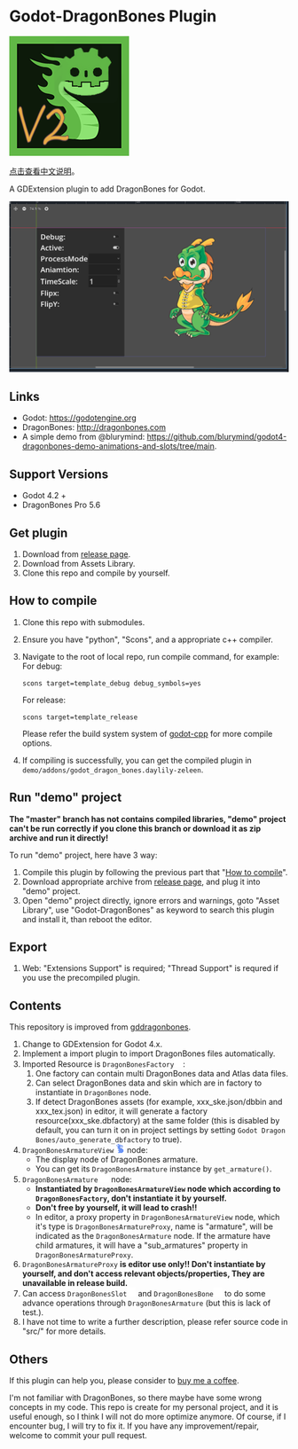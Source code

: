 # Godot-DragonBones Plugin

![image](demo/addons/godot_dragon_bones.daylily-zeleen/doc/doc_icon.png)

[点击查看中文说明](README.zh.md)。

A GDExtension plugin to add DragonBones for Godot.

![image](demo/addons/godot_dragon_bones.daylily-zeleen/doc/1.PNG)

## Links

* Godot: <https://godotengine.org>
* DragonBones: <http://dragonbones.com>
* A simple demo from @blurymind: <https://github.com/blurymind/godot4-dragonbones-demo-animations-and-slots/tree/main>.

## Support Versions

* Godot 4.2 +
* DragonBones Pro 5.6

## Get plugin

1. Download from [release page](https://github.com/Daylily-Zeleen/Godot-DragonBones/releases).
2. Download from Assets Library.
3. Clone this repo and compile by yourself.

## How to compile

1. Clone this repo with submodules.
2. Ensure you have "python", "Scons", and a appropriate c++ compiler.
3. Navigate to the root of local repo, run compile command, for example:
   For debug:

   ```shell
   scons target=template_debug debug_symbols=yes
   ```

   For release:

   ```shell
   scons target=template_release
   ```

   Please refer the build system system of [godot-cpp](https://github.com/godotengine/godot-cpp.git) for more compile options.

4. If compiling is successfully, you can get the compiled plugin in `demo/addons/godot_dragon_bones.daylily-zeleen`.

## Run "demo" project

**The "master" branch has not contains compiled libraries, "demo" project can't be run correctly if you clone this branch or download it as zip archive and run it directly!**

To run "demo" project, here have 3 way:

1. Compile this plugin by following the previous part that "[How to compile](#how-to-compile)".
2. Download appropriate archive from [release page](https://github.com/Daylily-Zeleen/Godot-DragonBones/releases), and plug it into "demo" project.
3. Open "demo" project directly, ignore errors and warnings, goto "Asset Library", use "Godot-DragonBones" as keyword to search this plugin and install it, than reboot the editor.

## Export

1. Web: "Extensions Support" is required; "Thread Support" is requred if you use the precompiled plugin.

## Contents

This repository is improved from [gddragonbones](https://github.com/sanja-sa/gddragonbones).

1. Change to GDExtension for Godot 4.x.
2. Implement a import plugin to import DragonBones files automatically.
3. Imported Resource is `DragonBonesFactory`![image](demo/addons/godot_dragon_bones.daylily-zeleen/icons/DragonBonesFactory.png):
   1. One factory can contain multi DragonBones data and Atlas data files.
   2. Can select DragonBones data and skin which are in factory to instantiate in `DragonBones` node.
   3. If detect DragonBones assets (for example, xxx_ske.json/dbbin and xxx_tex.json) in editor, it will generate a factory resource(xxx_ske.dbfactory) at the same folder (this is disabled by default, you can turn it on in project settings by setting `Godot Dragon Bones/auto_generate_dbfactory` to true).
4. `DragonBonesArmatureView` ![image](demo/addons/godot_dragon_bones.daylily-zeleen/icons/DragonBonesBlue.png) node:
   * The display node of DragonBones armature.
   * You can get its `DragonBonesArmature` instance by `get_armature()`.
5. `DragonBonesArmature` ![image](demo/addons/godot_dragon_bones.daylily-zeleen/icons/DragonBonesArmature.png) node:
   * **Instantiated by `DragonBonesArmatureView` node which according to `DragonBonesFactory`, don't instantiate it by yourself.**
   * **Don't free by yourself, it will lead to crash!!**
   * In editor, a proxy property in `DragonBonesArmatureView` node, which it's type is `DragonBonesArmatureProxy`, name is "armature", will be indicated as the `DragonBonesArmature` node. If the armature have child armatures, it will have a "sub_armatures" property in `DragonBonesArmatureProxy`.
6. `DragonBonesArmatureProxy` **is editor use only!! Don't instantiate by yourself, and don't access relevant objects/properties, They are unavailable in release build.**
7. Can access `DragonBonesSlot`![image](demo/addons/godot_dragon_bones.daylily-zeleen/icons/DragonBonesSlot.png) and `DragonBonesBone`![image](demo/addons/godot_dragon_bones.daylily-zeleen/icons/DragonBonesBone.png) to do some advance operations through `DragonBonesArmature` (but this is lack of test.).
8. I have not time to write a further description, please refer source code in "src/" for more details.

## Others

If this plugin can help you, please consider to [buy me a coffee](https://afdian.com/a/Daylily-Zeleen).

I'm not familiar with DragonBones, so there maybe have some wrong concepts in my code.
This repo is create for my personal project, and it is useful enough, so I think I will not do more optimize anymore.
Of course, if I encounter bug, I will try to fix it.
If you have any improvement/repair, welcome to commit your pull request.
